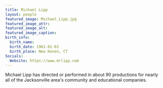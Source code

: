 ```yaml
---
title: Michael Lipp
layout: people
featured_image: Michael_Lipp.jpg
featured_image_attr: 
featured_image_alt: 
featured_image_caption: 
birth_info:
  birth_name:
  birth_date: 1961-01-03
  birth_place: New Haven, CT
Socials:
  Website: https://www.mrlipp.com
---
```

Michael Lipp has directed or performed in about 90 productions for nearly all of the Jacksonville area's community and educational companies.
